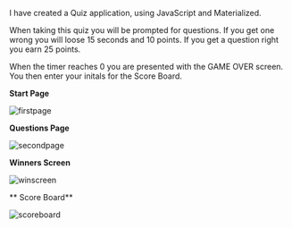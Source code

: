 I have created a Quiz application, using JavaScript and Materialized. 

When taking this quiz you will be prompted for questions. If you get one wrong you will loose 15 seconds and 10 points. If you get a question right you earn 25 points.

When the timer reaches 0 you are presented with the GAME OVER screen. You then enter your initals for the Score Board.


**Start Page**

![firstpage](https://user-images.githubusercontent.com/61640527/80329235-b02f5380-880f-11ea-99b2-4ba163eb780f.png)

**Questions Page**

![secondpage](https://user-images.githubusercontent.com/61640527/80329503-8f1b3280-8810-11ea-8af8-bf9e97b4dde7.png)

**Winners Screen**

![winscreen](https://user-images.githubusercontent.com/61640527/80329551-b83bc300-8810-11ea-87f9-7cd4b0ff30d1.png)

** Score Board**

![scoreboard](https://user-images.githubusercontent.com/61640527/80330067-29c84100-8812-11ea-82da-6b829c9689ce.png)
